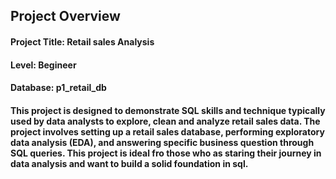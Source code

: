## Project Overview 

#### Project Title: Retail sales Analysis
#### Level: Begineer 
#### Database: p1_retail_db

#### This project is designed to demonstrate SQL skills and technique typically used by data analysts to explore, clean and analyze retail sales data. The project involves setting up a retail sales database, performing exploratory data analysis (EDA), and answering specific business question through SQL queries. This project is ideal fro those who as staring their journey in data analysis and want to build a solid foundation in sql.
